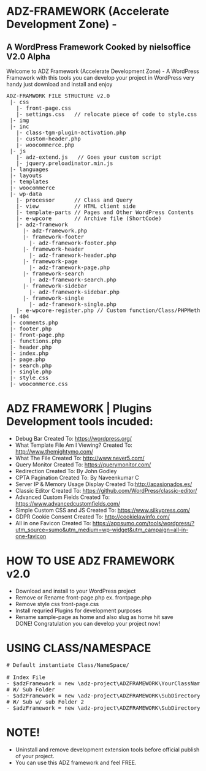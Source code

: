 # ADZ-FRAMEWORK (Accelerate Development Zone) - <h2> A WordPress Framework Cooked by nielsoffice V2.0 Alpha </h2>
<span>Welcome to ADZ Framework (Accelerate Development Zone) - A WordPress Framework with this tools you can develop your project in WordPress very handy just download and install and enjoy</span>

<pre>
ADZ-FRAMWORK FILE STRUCTURE v2.0
 |- css
   |- front-page.css 
   |- settings.css   // relocate piece of code to style.css when have update 
 |- img
 |- inc
   |- class-tgm-plugin-activation.php
   |- custom-header.php
   |- woocommerce.php
 |- js
   |- adz-extend.js   // Goes your custom script
   |- jquery.preloadinator.min.js
 |- languages
 |- layouts
 |- templates
 |- woocommerce
 |- wp-data
   |- processor      // Class and Query
   |- view           // HTML client side 
   |- template-parts // Pages and Other WordPress Contents
   |- e-wpcore       // Archive file (ShortCode)
   |- adz-framework
     |- adz-framework.php
     |- framework-footer
       |- adz-framework-footer.php
     |- framework-header
       |- adz-framework-header.php
     |- framework-page
       |- adz-framework-page.php
     |- framework-search
       |- adz-framework-search.php
     |- framework-sidebar
       |- adz-framework-sidebar.php
     |- framework-single
       |- adz-framework-single.php           
   |- e-wpcore-register.php // Custom function/Class/PHPMethod
 |- 404
 |- comments.php
 |- footer.php
 |- front-page.php 
 |- functions.php
 |- header.php
 |- index.php
 |- page.php
 |- search.php
 |- single.php
 |- style.css
 |- woocommerce.css
</pre>
 
# ADZ FRAMEWORK | Plugins Development tools incuded:<br />
  - Debug Bar                  Created To: https://wordpress.org/<br />  
  - What Template File Am I Viewing? Created To: http://www.themightymo.com/<br />
  - What The File  Created To: http://www.never5.com/<br />
  - Query Monitor              Created To: https://querymonitor.com/ <br />
  - Redirection                Created To: By John Godley<br />
  - CPTA Pagination            Created To: By Naveenkumar C<br />  
  - Server IP & Memory Usage Display Created To:http://apasionados.es/<br />  
  - Classic Editor             Created To: https://github.com/WordPress/classic-editor/<br />    
  - Advanced Custom Fields     Created To: https://www.advancedcustomfields.com/<br />
  - Simple Custom CSS and JS   Created To: https://www.silkypress.com/<br />
  - GDPR Cookie Consent        Created To: http://cookielawinfo.com/<br /> 
  - All in one Favicon         Created To: https://appsumo.com/tools/wordpress/?utm_source=sumo&utm_medium=wp-widget&utm_campaign=all-in-one-favicon<br />
 
# HOW TO USE ADZ FRAMEWORK v2.0<br />
  - Download and install to your WordPress project<br />
  - Remove or Rename front-page.php ex. frontpage.php<br />
  - Remove style css front-page.css<br />
  - Install requried Plugins for development purposes<br />
  - Rename sample-page as home and also slug as home hit save<br />
    DONE! Congratulation you can develop your project now!<br />

# USING CLASS/NAMESPACE<br />
<pre>
# Default instantiate Class/NameSpace/

# Index File
- $adzFramework = new \adz-project\ADZFRAMEWORK\YourClassName();
# W/ Sub Folder
- $adzFramework = new \adz-project\ADZFRAMEWORK\SubDirectoryName\YourClassName();
# W/ Sub w/ sub Folder 2
- $adzFramework = new \adz-project\ADZFRAMEWORK\SubDirectoryName\SubDirectoryName2\YourClassName();
</pre>
# NOTE!<br />
  - Uninstall and remove development extension tools before official publish of your project.<br />
  - You can use this ADZ framework and feel FREE.<br />
 
